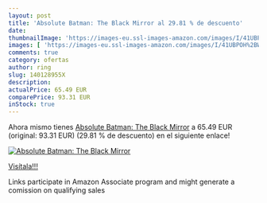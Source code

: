 ```yaml
---
layout: post
title: 'Absolute Batman: The Black Mirror al 29.81 % de descuento'
date: 
thumbnailImage: 'https://images-eu.ssl-images-amazon.com/images/I/41UBPOH%2BWhL._SL200_.jpg'
images: [ 'https://images-eu.ssl-images-amazon.com/images/I/41UBPOH%2BWhL._SL200_.jpg' ]
comments: true
category: ofertas
author: ring
slug: 140128955X
description:
actualPrice: 65.49 EUR
comparePrice: 93.31 EUR
inStock: true
---
```


Ahora mismo tienes [Absolute Batman: The Black Mirror](https://www.amazon.es/dp/140128955X/?tag=tolees-21) a 65.49 EUR (original: 93.31 EUR) (29.81 %  de descuento) en el siguiente enlace!

[![Absolute Batman: The Black Mirror](https://images-eu.ssl-images-amazon.com/images/I/41UBPOH%2BWhL._SL200_.jpg)](https://www.amazon.es/dp/140128955X/?tag=tolees-21)

[Visítala!!!](https://www.amazon.es/dp/140128955X/?tag=tolees-21)

Links participate in Amazon Associate program and might generate a comission on qualifying sales
